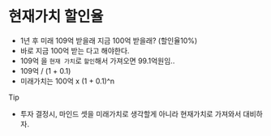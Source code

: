 # 현재가치 할인율

* 1년 후 미래 109억 받을래 지금 100억 받을래? (할인율10%)
* 바로 지금 100억 받는 다고 해야한다.
* 109억 을 `현재 가치`로 `할인`해서 가져오면 99.1억원임..
* 109억 / (1 + 0.1)
* 미래가치는 100억 x (1 + 0.1)^n



> [!TIP]
>
> * 투자 결정시, 마인드 셋을  미래가치로 생각할게 아니라 현재가치로 가져와서 대비하자.
>
> 



